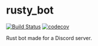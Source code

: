 # rusty_bot
[![Build Status](https://travis-ci.org/JRud52/rusty_bot.svg?branch=master)](https://travis-ci.org/JRud52/rusty_bot)
[![codecov](https://codecov.io/gh/JRud52/rusty_bot/branch/master/graph/badge.svg)](https://codecov.io/gh/JRud52/rusty_bot)


Rust bot made for a Discord server. 
